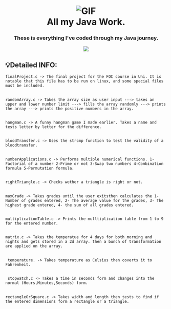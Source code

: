 <h1 align="center">
  <br>
  <img alt="GIF" src="https://files.codingninjas.in/article_images/java-developers-application-settings-1-1660983825.jpg" />  

  <br>
  All my Java Work.
  <br>
</h1>

<h3 align="center">These is everything I've coded through my Java journey.</h3>

<p align="center">
  <a href="">
    <img src="https://img.shields.io/badge/Written in-C-blue.svg">

  </a>
  </p>

## 💡Detailed INFO:
```finalProject.c -> The final project for the FOC course in Uni. It is notable that this file has to be run on linux, and some special files must be included.```
##
```randomArray.c -> Takes the array size as user input ---> takes an upper and lower number limit ---> fills the array randomly ---> prints the array ---> prints the positive numbers in the array.```
##
```hangman.c -> A funny hangman game I made earlier. Takes a name and tests letter by letter for the difference.```
##
```bloodTransfer.c -> Uses the strcmp function to test the validity of a bloodtransfer.```
##
```numberApplications.c -> Performs multiple numerical functions. 1-Factorial of a number 2-Prime or not 3-Swap two numbers 4-Combination formula 5-Permutation formula.```
##
```rightTriangle.c -> Checks wether a triangle is right or not.```
##
```maxGrade -> Takes grades until the user exitsthen calculates the 1- Number of grades entered, 2- The average value for the grades, 3- The highest grade entered, 4- the sum of all grades entered.```
##
```multiplicationTable.c -> Prints the mulltiplication table from 1 to 9 for the entered number.```
##
```matrix.c -> Takes the temperatue for 4 days for both morning and nights and gets stored in a 2d array. then a bunch of transformation are applied on the array.```

##
``` temperature. -> Takes temperature as Celsius then coverts it to Fahrenheit.```
##
``` stopwatch.c -> Takes a time in seconds form and changes into the normal (Hours,Minutes,Seconds) form.```
##
``` rectangleOrSquare.c -> Takes width and length then tests to find if the entered dimensions form a rectangle or a triangle. ```

